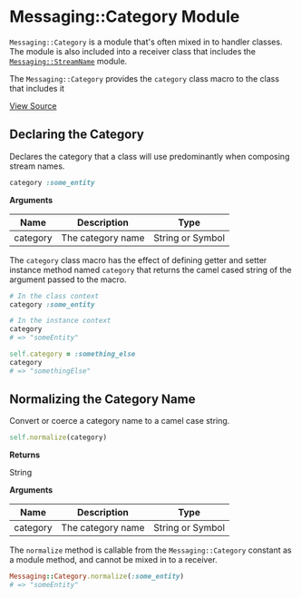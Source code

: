 # Messaging::Category Module

`Messaging::Category` is a module that's often mixed in to handler classes. The module is also included into a receiver class that includes the [`Messaging::StreamName`](./messaging-stream-name.md) module.

The `Messaging::Category` provides the `category` class macro to the class that includes it

[View Source](https://github.com/eventide-project/messaging/blob/master/lib/messaging/category.rb)

## Declaring the Category

Declares the category that a class will use predominantly when composing stream names.

``` ruby
category :some_entity
```

**Arguments**

| Name | Description | Type |
| --- | --- | --- |
| category | The category name | String or Symbol|

The `category` class macro has the effect of defining getter and setter instance method named `category` that returns the camel cased string of the argument passed to the macro.

``` ruby
# In the class context
category :some_entity

# In the instance context
category
# => "someEntity"

self.category = :something_else
category
# => "somethingElse"
```

## Normalizing the Category Name

Convert or coerce a category name to a camel case string.

``` ruby
self.normalize(category)
```

**Returns**

String

**Arguments**

| Name | Description | Type |
| --- | --- | --- |
| category | The category name | String or Symbol|

The `normalize` method is callable from the `Messaging::Category` constant as a module method, and cannot be mixed in to a receiver.

``` ruby
Messaging::Category.normalize(:some_entity)
# => "someEntity"
```
